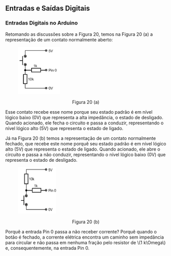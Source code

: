 ## Entradas e Saídas Digitais

<div class="small">

### Entradas Digitais no Arduino

<div class="flex-container">
<div class="column-container">

Retomando as discussões sobre a Figura 20, temos na Figura 20 (a) a representação de um contato normalmente aberto:

<figure>

<!-- _class: transparent -->
![centered-img](./img/NO-contact.png)

<figcaption class="scriptsize" style="text-align: center;">Figura 20 (a)</figcaption>
</figure>

Esse contato recebe esse nome porque seu estado padrão é em nível lógico baixo (0V) que representa a alta impedância, o estado de desligado. Quando acionado, ele fecha o circuito e passa a conduzir, representando o nível lógico alto (5V) que representa o estado de ligado.

</div>
<div class="column-container">

Já na Figura 20 (b) temos a representação de um contato normalmente fechado, que recebe este nome porquê seu estado padrão é em nível lógico alto (5V) que representa o estado de ligado. Quando acionado, ele abre o circuito e passa a não conduzir, representando o nível lógico baixo (0V) que representa o estado de desligado.

<figure>

<!-- _class: transparent -->
![centered-img](./img/NC-contact.png)

<figcaption class="scriptsize" style="text-align: center;">Figura 20 (b)</figcaption>
</figure>

Porquê a entrada Pin 0 passa a não receber corrente? Porquê quando o botão é fechado, a corrente elétrica encontra um caminho sem impedância para circular e não passa em nenhuma fração pelo resistor de \\(1 k\\Omega\\) e, consequentemente, na entrada Pin 0.

</div>
</div>

</div>

